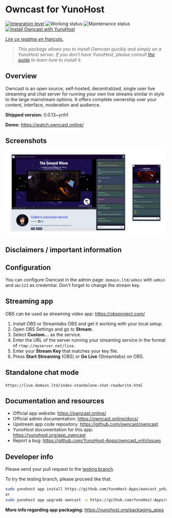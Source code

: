 <!--
N.B.: This README was automatically generated by https://github.com/YunoHost/apps/tree/master/tools/README-generator
It shall NOT be edited by hand.
-->

# Owncast for YunoHost

[![Integration level](https://dash.yunohost.org/integration/owncast.svg)](https://dash.yunohost.org/appci/app/owncast) ![Working status](https://ci-apps.yunohost.org/ci/badges/owncast.status.svg) ![Maintenance status](https://ci-apps.yunohost.org/ci/badges/owncast.maintain.svg)  
[![Install Owncast with YunoHost](https://install-app.yunohost.org/install-with-yunohost.svg)](https://install-app.yunohost.org/?app=owncast)

*[Lire ce readme en français.](./README_fr.md)*

> *This package allows you to install Owncast quickly and simply on a YunoHost server.
If you don't have YunoHost, please consult [the guide](https://yunohost.org/#/install) to learn how to install it.*

## Overview

Owncast is an open source, self-hosted, decentralized, single user live streaming and chat server for running your own live streams similar in style to the large mainstream options. It offers complete ownership over your content, interface, moderation and audience.

**Shipped version:** 0.0.13~ynh1

**Demo:** https://watch.owncast.online/

## Screenshots

![Screenshot of Owncast](./doc/screenshots/owncast-screenshot.png)

## Disclaimers / important information

## Configuration

You can configure Owncast in the admin page: `domain.ltd/admin` with `admin` and `abc123` as credential. Don't forget to change the stream key.

## Streaming app

OBS can be used as streaming video app: https://obsproject.com/

1. Install OBS or Streamlabs OBS and get it working with your local setup.
1. Open OBS Settings and go to **Stream**.
1. Select **Custom…** as the service.
1. Enter the URL of the server running your streaming service in the format of `rtmp://myserver.net/live`.
1. Enter your **Stream Key** that matches your key file.
1. Press **Start Streaming** (OBS) or **Go Live** (Streamlabs) on OBS.

## Standalone chat mode

`https://live.domain.ltd/index-standalone-chat-readwrite.html`
## Documentation and resources

* Official app website: <https://owncast.online/>
* Official admin documentation: <https://owncast.online/docs/>
* Upstream app code repository: <https://github.com/owncast/owncast>
* YunoHost documentation for this app: <https://yunohost.org/app_owncast>
* Report a bug: <https://github.com/YunoHost-Apps/owncast_ynh/issues>

## Developer info

Please send your pull request to the [testing branch](https://github.com/YunoHost-Apps/owncast_ynh/tree/testing).

To try the testing branch, please proceed like that.

``` bash
sudo yunohost app install https://github.com/YunoHost-Apps/owncast_ynh/tree/testing --debug
or
sudo yunohost app upgrade owncast -u https://github.com/YunoHost-Apps/owncast_ynh/tree/testing --debug
```

**More info regarding app packaging:** <https://yunohost.org/packaging_apps>
